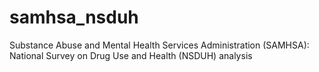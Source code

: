 # samhsa_nsduh
Substance Abuse and Mental Health Services Administration (SAMHSA): National Survey on Drug Use and Health (NSDUH) analysis
